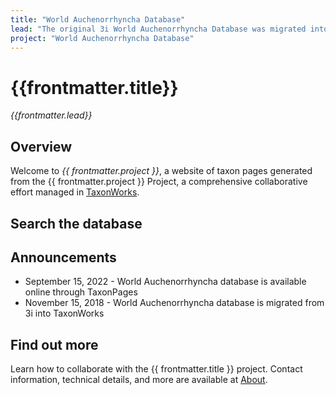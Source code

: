 ```yaml
---
title: "World Auchenorrhyncha Database"
lead: "The original 3i World Auchenorrhyncha Database was migrated into TaxonWorks and now served with TaxonPages"
project: "World Auchenorrhyncha Database"
---
```

   
# {{frontmatter.title}}
_{{frontmatter.lead}}_

## Overview
Welcome to *{{ frontmatter.project }}*, a website of taxon pages generated from the {{ frontmatter.project }} Project, a comprehensive collaborative effort managed in [TaxonWorks](https://taxonworks.org). 

## Search the database
<autocomplete-otu class="w-80"/>

## Announcements
* September 15, 2022 - World Auchenorrhyncha database is available online through TaxonPages
* November 15, 2018 - World Auchenorrhyncha database is migrated from 3i into TaxonWorks

## Find out more
Learn how to collaborate with the {{ frontmatter.title }} project. Contact information, technical details, and more are available at [About](/about).
